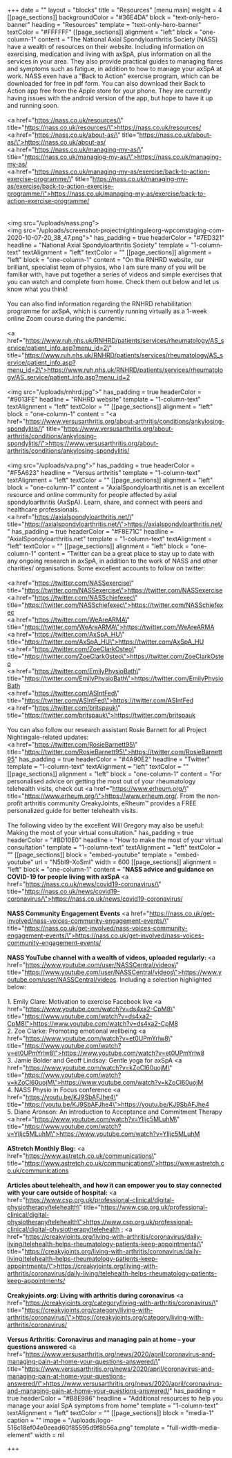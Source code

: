 +++
date = ""
layout = "blocks"
title = "Resources"
[menu.main]
weight = 4
[[page_sections]]
backgroundColor = "#36E4DA"
block = "text-only-hero-banner"
heading = "Resources"
template = "text-only-hero-banner"
textColor = "#FFFFFF"
[[page_sections]]
alignment = "left"
block = "one-column-1"
content = "The National Axial Spondyloarthritis Society (NASS) have a wealth of resources on their website. Including information on exercising, medication and living with axSpA, plus information on all the services in your area. They also provide practical guides to managing flares and symptoms such as fatigue, in addition to how to manage your axSpA at work. NASS even have a \"Back to Action\" exercise program, which can be downloaded for free in pdf form. You can also download their Back to Action app free from the Apple store for your phone. They are currently having issues with the android version of the app, but hope to have it up and running soon.<br><br><a href=\"https://nass.co.uk/resources/\" title=\"https://nass.co.uk/resources/\">https://nass.co.uk/resources/</a><br><a href=\"https://nass.co.uk/about-as/\" title=\"https://nass.co.uk/about-as/\">https://nass.co.uk/about-as/</a><br><a href=\"https://nass.co.uk/managing-my-as/\" title=\"https://nass.co.uk/managing-my-as/\">https://nass.co.uk/managing-my-as/</a><br><a href=\"https://nass.co.uk/managing-my-as/exercise/back-to-action-exercise-programme/\" title=\"https://nass.co.uk/managing-my-as/exercise/back-to-action-exercise-programme/\">https://nass.co.uk/managing-my-as/exercise/back-to-action-exercise-programme/</a><br><br><br><img src=\"/uploads/nass.png\"><br><img src=\"/uploads/screenshot-projectnightingaleorg-wpcomstaging-com-2020-10-07-20_38_47.png\">"
has_padding = true
headerColor = "#7ED321"
headline = "National Axial Spondyloarthritis Society"
template = "1-column-text"
textAlignment = "left"
textColor = ""
[[page_sections]]
alignment = "left"
block = "one-column-1"
content = "On the RNHRD website, our brilliant, specialist team of physios, who I am sure many of you will be familiar with, have put together a series of videos and simple exercises that you can watch and complete from home. Check them out below and let us know what you think! <br><br>You can also find information regarding the RNHRD rehabilitation programme for axSpA, which is currently running virtually as a 1-week online Zoom course during the pandemic.<br><br><a href=\"https://www.ruh.nhs.uk/RNHRD/patients/services/rheumatology/AS_service/patient_info.asp?menu_id=2\" title=\"https://www.ruh.nhs.uk/RNHRD/patients/services/rheumatology/AS_service/patient_info.asp?menu_id=2\">https://www.ruh.nhs.uk/RNHRD/patients/services/rheumatology/AS_service/patient_info.asp?menu_id=2</a><br><br><img src=\"/uploads/rnhrd.jpg\">"
has_padding = true
headerColor = "#9013FE"
headline = "RNHRD website"
template = "1-column-text"
textAlignment = "left"
textColor = ""
[[page_sections]]
alignment = "left"
block = "one-column-1"
content = "<a href=\"https://www.versusarthritis.org/about-arthritis/conditions/ankylosing-spondylitis/\" title=\"https://www.versusarthritis.org/about-arthritis/conditions/ankylosing-spondylitis/\">https://www.versusarthritis.org/about-arthritis/conditions/ankylosing-spondylitis/</a><br><br><img src=\"/uploads/va.png\">"
has_padding = true
headerColor = "#F5A623"
headline = "Versus arthritis"
template = "1-column-text"
textAlignment = "left"
textColor = ""
[[page_sections]]
alignment = "left"
block = "one-column-1"
content = "AxialSpondyloarthritis.net is an excellent resource and online community for people affected by axial spondyloarthritis (AxSpA). Learn, share, and connect with peers and healthcare professionals.<br><a href=\"https://axialspondyloarthritis.net/\" title=\"https://axialspondyloarthritis.net/\">https://axialspondyloarthritis.net/</a>"
has_padding = true
headerColor = "#F8E71C"
headline = "AxialSpondyloarthritis.net"
template = "1-column-text"
textAlignment = "left"
textColor = ""
[[page_sections]]
alignment = "left"
block = "one-column-1"
content = "Twitter can be a great place to stay up to date with any ongoing research in axSpA, in addition to the work of NASS and other charities/ organisations. Some excellent accounts to follow on twitter:<br><br><a href=\"https://twitter.com/NASSexercise\" title=\"https://twitter.com/NASSexercise\">https://twitter.com/NASSexercise</a><br><a href=\"https://twitter.com/NASSchiefexec\" title=\"https://twitter.com/NASSchiefexec\">https://twitter.com/NASSchiefexec</a> <br><a href=\"https://twitter.com/WeAreARMA\" title=\"https://twitter.com/WeAreARMA\">https://twitter.com/WeAreARMA</a><br><a href=\"https://twitter.com/AxSpA_HU\" title=\"https://twitter.com/AxSpA_HU\">https://twitter.com/AxSpA_HU</a><br><a href=\"https://twitter.com/ZoeClarkOsteo\" title=\"https://twitter.com/ZoeClarkOsteo\">https://twitter.com/ZoeClarkOsteo</a><br><a href=\"https://twitter.com/EmilyPhysioBath\" title=\"https://twitter.com/EmilyPhysioBath\">https://twitter.com/EmilyPhysioBath</a><br><a href=\"https://twitter.com/ASIntFed\" title=\"https://twitter.com/ASIntFed\">https://twitter.com/ASIntFed</a><br><a href=\"https://twitter.com/britspauk\" title=\"https://twitter.com/britspauk\">https://twitter.com/britspauk</a><br><br>You can also follow our research assistant Rosie Barnett for all Project Nightingale-related updates:<br><a href=\"https://twitter.com/RosieBarnett95\" title=\"https://twitter.com/RosieBarnett95\">https://twitter.com/RosieBarnett95</a>"
has_padding = true
headerColor = "#4A90E2"
headline = "Twitter"
template = "1-column-text"
textAlignment = "left"
textColor = ""
[[page_sections]]
alignment = "left"
block = "one-column-1"
content = "For personalised advice on getting the most out of your rheumatology telehealth visits, check out <a href=\"https://www.erheum.org/\" title=\"https://www.erheum.org/\">https://www.erheum.org/</a>. From the non-profit arthritis community CreakyJoints, eRheum™ provides a FREE personalized guide for better telehealth visits.<br><br>The following video by the excellent Will Gregory may also be useful: Making the most of your virtual consultation."
has_padding = true
headerColor = "#BD10E0"
headline = "How to make the most of your virtual consultation"
template = "1-column-text"
textAlignment = "left"
textColor = ""
[[page_sections]]
block = "embed-youtube"
template = "embed-youtube"
url = "N5bl9-XoSmI"
width = 600
[[page_sections]]
alignment = "left"
block = "one-column-1"
content = "<strong>NASS advice and guidance on COVID-19 for people living with axSpA </strong><a href=\"https://nass.co.uk/news/covid19-coronavirus/\" title=\"https://nass.co.uk/news/covid19-coronavirus/\">https://nass.co.uk/news/covid19-coronavirus/</a><br><br><strong>NASS Community Engagement Events</strong> <a href=\"https://nass.co.uk/get-involved/nass-voices-community-engagement-events/\" title=\"https://nass.co.uk/get-involved/nass-voices-community-engagement-events/\">https://nass.co.uk/get-involved/nass-voices-community-engagement-events/</a><br><br><strong>NASS YouTube channel with a wealth of videos, uploaded regularly: </strong><a href=\"https://www.youtube.com/user/NASSCentral/videos\" title=\"https://www.youtube.com/user/NASSCentral/videos\">https://www.youtube.com/user/NASSCentral/videos</a>. Including a selection highlighted below:<br><br>1. Emily Clare: Motivation to exercise Facebook live <a href=\"https://www.youtube.com/watch?v=ds4xa2-CpM8\" title=\"https://www.youtube.com/watch?v=ds4xa2-CpM8\">https://www.youtube.com/watch?v=ds4xa2-CpM8</a><br>2. Zoe Clarke: Promoting emotional wellbeing <a href=\"https://www.youtube.com/watch?v=et0UPmYrlw8\" title=\"https://www.youtube.com/watch?v=et0UPmYrlw8\">https://www.youtube.com/watch?v=et0UPmYrlw8</a><br>3. Jamie Bolder and Geoff Lindsay: Gentle yoga for axSpA <a href=\"https://www.youtube.com/watch?v=kZoCl60uojM\" title=\"https://www.youtube.com/watch?v=kZoCl60uojM\">https://www.youtube.com/watch?v=kZoCl60uojM</a><br>4. NASS Physio in Focus conference <a href=\"https://youtu.be/KJ9SbAFJhe4\" title=\"https://youtu.be/KJ9SbAFJhe4\">https://youtu.be/KJ9SbAFJhe4</a><br>5. Diane Aronson: An introduction to Acceptance and Commitment Therapy <a href=\"https://www.youtube.com/watch?v=YlIjc5MLuhM\" title=\"https://www.youtube.com/watch?v=YlIjc5MLuhM\">https://www.youtube.com/watch?v=YlIjc5MLuhM</a><br><br><strong>AStretch Monthly Blog:</strong> <a href=\"https://www.astretch.co.uk/communications\" title=\"https://www.astretch.co.uk/communications\">https://www.astretch.co.uk/communications</a><br><br><strong>Articles about telehealth, and how it can empower you to stay connected with your care outside of hospital:</strong> <a href=\"https://www.csp.org.uk/professional-clinical/digital-physiotherapy/telehealth\" title=\"https://www.csp.org.uk/professional-clinical/digital-physiotherapy/telehealth\">https://www.csp.org.uk/professional-clinical/digital-physiotherapy/telehealth</a> ; <a href=\"https://creakyjoints.org/living-with-arthritis/coronavirus/daily-living/telehealth-helps-rheumatology-patients-keep-appointments/\" title=\"https://creakyjoints.org/living-with-arthritis/coronavirus/daily-living/telehealth-helps-rheumatology-patients-keep-appointments/\">https://creakyjoints.org/living-with-arthritis/coronavirus/daily-living/telehealth-helps-rheumatology-patients-keep-appointments/</a><br><br><strong>Creakyjoints.org: Living with arthritis during coronavirus</strong> <a href=\"https://creakyjoints.org/category/living-with-arthritis/coronavirus/\" title=\"https://creakyjoints.org/category/living-with-arthritis/coronavirus/\">https://creakyjoints.org/category/living-with-arthritis/coronavirus/</a><br><br><strong>Versus Arthritis: Coronavirus and managing pain at home – your questions answered</strong> <a href=\"https://www.versusarthritis.org/news/2020/april/coronavirus-and-managing-pain-at-home-your-questions-answered/\" title=\"https://www.versusarthritis.org/news/2020/april/coronavirus-and-managing-pain-at-home-your-questions-answered/\">https://www.versusarthritis.org/news/2020/april/coronavirus-and-managing-pain-at-home-your-questions-answered/</a>"
has_padding = true
headerColor = "#B8E986"
headline = "Additional resources to help you manage your axial SpA symptoms from home"
template = "1-column-text"
textAlignment = "left"
textColor = ""
[[page_sections]]
block = "media-1"
caption = ""
image = "/uploads/logo-516c18ef04e0eead60f85595d9f8b56a.png"
template = "full-width-media-element"
width = nil

+++
